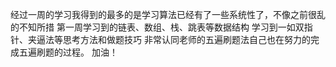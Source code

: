 经过一周的学习我得到的最多的是学习算法已经有了一些系统性了，不像之前很乱的不知所措
第一周学习到的链表、数组、栈、跳表等数据结构
学习到一如双指针、夹逼法等思考方法和做题技巧
非常认同老师的五遍刷题法自己也在努力的完成五遍刷题的过程。
加油！
